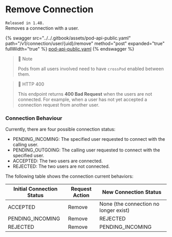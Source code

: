 # Remove Connection

`Released in 1.48.`\
Removes a connection with a user.

{% swagger src="../../.gitbook/assets/pod-api-public.yaml" path="/v1/connection/user/{uid}/remove" method="post" expanded="true" fullWidth="true" %}
[pod-api-public.yaml](../../.gitbook/assets/pod-api-public.yaml)
{% endswagger %}

> 📘 Note
>
> Pods from all users involved need to have `crossPod` enabled between them.

> 📘 HTTP 400
>
> This endpoint returns **400 Bad Request** when the users are not connected. For example, when a user has not yet accepted a connection request from another user.

### Connection Behaviour

Currently, there are four possible connection status:

* PENDING\_INCOMING: The specified user requested to connect with the calling user.
* PENDING\_OUTGOING: The calling user requested to connect with the specified user.
* ACCEPTED: The two users are connected.
* REJECTED: The two users are not connected.

The following table shows the connection current behaviors:

| Initial Connection Status | Request Action | New Connection Status                 |
| ------------------------- | -------------- | ------------------------------------- |
| ACCEPTED                  | Remove         | None (the connection no longer exist) |
| PENDING\_INCOMING         | Remove         | REJECTED                              |
| REJECTED                  | Remove         | PENDING\_INCOMING                     |
